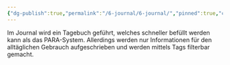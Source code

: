```yaml
---
{"dg-publish":true,"permalink":"/6-journal/6-journal/","pinned":true,"created":"2024-04-18T14:01:29.028+02:00","updated":"2024-04-20T07:22:27.386+02:00"}
---
```


Im Journal wird ein Tagebuch geführt, welches schneller befüllt werden kann als das PARA-System. Allerdings werden nur Informationen für den alltäglichen Gebrauch aufgeschrieben und werden mittels Tags filterbar gemacht.